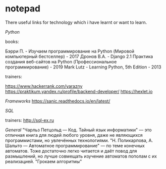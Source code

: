 # notepad
There useful links for technology which i have learnt or want to learn.

*Python*

books:

Бэрри П. - Изучаем программирование на Python (Мировой компьютерный бестселлер) - 2017
Дронов В.А. - Django 2.1 Практика создания веб-сайтов на Python (Профессиональное программирование) - 2019
Mark Lutz - Learning Python, 5th Edition - 2013

trainers:

https://www.hackerrank.com/yarazny
https://praktikum.yandex.ru/profile/backend-developer/
https://hexlet.io


*Frameworks*
https://sanic.readthedocs.io/en/latest/

*SQL*

trainers:
http://sql-ex.ru

*General*
"Чарльз Петцольд — Код. Тайный язык информатики" — это отличная книга для людей любого уровня, даже не являющихся программистами, но увлечённых технологиями.
"Н. Поликарпова, А. Шалыто — Автоматное программирование" — по теме конечных автоматов. Тоже достаточно легко читается и даёт повод для размышлений, но лучше совмещать изучение автоматов пополам с их реализацией. 
"Грокаем алгоритмы"
